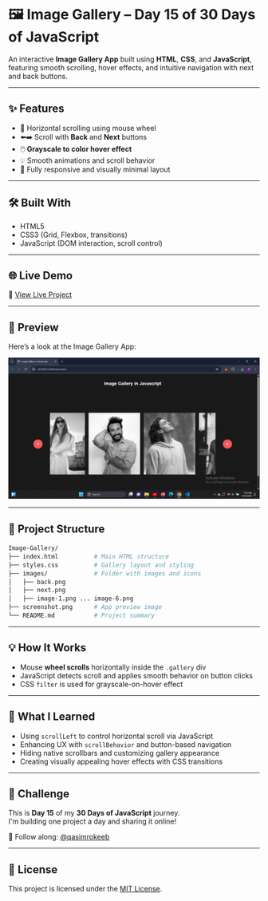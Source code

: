 
# 🖼️ Image Gallery – Day 15 of 30 Days of JavaScript

An interactive **Image Gallery App** built using **HTML**, **CSS**, and **JavaScript**, featuring smooth scrolling, hover effects, and intuitive navigation with next and back buttons.

---

## ✨ Features

- 🔄 Horizontal scrolling using mouse wheel
- ⬅️➡️ Scroll with **Back** and **Next** buttons
- 🖱️ **Grayscale to color hover effect**
- 💡 Smooth animations and scroll behavior
- 📱 Fully responsive and visually minimal layout

---

## 🛠️ Built With

- HTML5
- CSS3 (Grid, Flexbox, transitions)
- JavaScript (DOM interaction, scroll control)

---

## 🌐 Live Demo

🔗 [View Live Project](https://qasim-rokeeb.github.io/Image-Gallery)

---

## 📸 Preview

Here’s a look at the Image Gallery App:

![App Preview](https://raw.githubusercontent.com/Qasim-Rokeeb/Image-Gallery/main/screenshot.png)

---

## 📁 Project Structure

```bash
Image-Gallery/
├── index.html          # Main HTML structure
├── styles.css          # Gallery layout and styling
├── images/             # Folder with images and icons
│   ├── back.png
│   ├── next.png
│   ├── image-1.png ... image-6.png
├── screenshot.png      # App preview image
└── README.md           # Project summary
```

---

## 💡 How It Works

- Mouse **wheel scrolls** horizontally inside the `.gallery` div
- JavaScript detects scroll and applies smooth behavior on button clicks
- CSS `filter` is used for grayscale-on-hover effect

---

## 🎯 What I Learned

- Using `scrollLeft` to control horizontal scroll via JavaScript
- Enhancing UX with `scrollBehavior` and button-based navigation
- Hiding native scrollbars and customizing gallery appearance
- Creating visually appealing hover effects with CSS transitions

---

## 📅 Challenge

This is **Day 15** of my **30 Days of JavaScript** journey.  
I'm building one project a day and sharing it online!

📲 Follow along: [@qasimrokeeb](https://x.com/qasimrokeeb)

---

## 📜 License

This project is licensed under the [MIT License](LICENSE).
````


